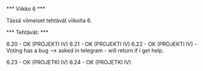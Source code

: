 *** Viikko 6 ***

Tässä viimeiset tehtävät viikolta 6.


*** Tehtävät: ***

6.20    - OK (PROJEKTI IV)
6.21    - OK (PROJEKTI IV)
6.22    - OK (PROJEKTI IV) - Voting has a bug --> asked in telegram - will return if i get help.

6.23    - OK (PROJETKI IV)
6.24    - OK (PROJETKI IV)
